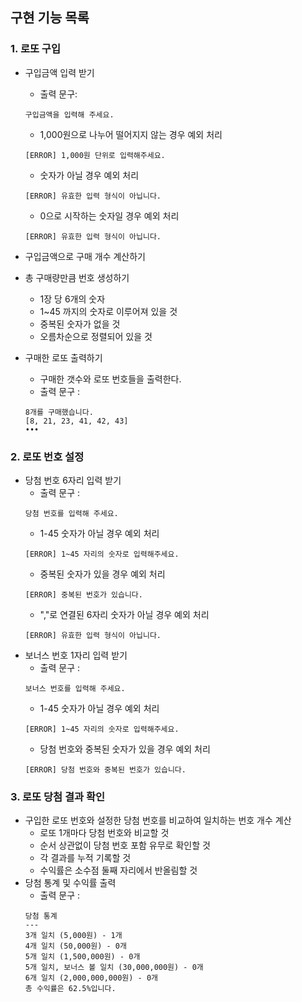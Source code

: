 ## 구현 기능 목록

### 1. 로또 구입
- 구입금액 입력 받기
  - 출력 문구: 
  ```
  구입금액을 입력해 주세요.
  ```
  - 1,000원으로 나누어 떨어지지 않는 경우 예외 처리
  ```
  [ERROR] 1,000원 단위로 입력해주세요.
  ```
  - 숫자가 아닐 경우 예외 처리
  ```
  [ERROR] 유효한 입력 형식이 아닙니다.
  ```
  - 0으로 시작하는 숫자일 경우 예외 처리
  ```
  [ERROR] 유효한 입력 형식이 아닙니다.
  ```
- 구입금액으로 구매 개수 계산하기

- 총 구매량만큼 번호 생성하기
  - 1장 당 6개의 숫자
  - 1~45 까지의 숫자로 이루어져 있을 것
  - 중복된 숫자가 없을 것
  - 오름차순으로 정렬되어 있을 것

- 구매한 로또 출력하기
  - 구매한 갯수와 로또 번호들을 출력한다.
  - 출력 문구 : 
  ```
  8개를 구매했습니다.
  [8, 21, 23, 41, 42, 43]
  •••
  ```
### 2. 로또 번호 설정
- 당첨 번호 6자리 입력 받기
  - 출력 문구 :
  ```
  당첨 번호를 입력해 주세요.
  ```
  - 1-45 숫자가 아닐 경우 예외 처리
  ```
  [ERROR] 1~45 자리의 숫자로 입력해주세요.
  ```
  - 중복된 숫자가 있을 경우 예외 처리
  ```
  [ERROR] 중복된 번호가 있습니다.
  ```
  - ","로 연결된 6자리 숫자가 아닐 경우 예외 처리
  ```
  [ERROR] 유효한 입력 형식이 아닙니다.
  ```
- 보너스 번호 1자리 입력 받기
  - 출력 문구 :
  ```
  보너스 번호를 입력해 주세요.
  ```
  - 1-45 숫자가 아닐 경우 예외 처리
  ```
  [ERROR] 1~45 자리의 숫자로 입력해주세요.
  ```
  - 당첨 번호와 중복된 숫자가 있을 경우 예외 처리
  ```
  [ERROR] 당첨 번호와 중복된 번호가 있습니다.
  ```

### 3. 로또 당첨 결과 확인
- 구입한 로또 번호와 설정한 당첨 번호를 비교하여 일치하는 번호 개수 계산
  - 로또 1개마다 당첨 번호와 비교할 것
  - 순서 상관없이 당첨 번호 포함 유무로 확인할 것
  - 각 결과를 누적 기록할 것
  - 수익률은 소수점 둘째 자리에서 반올림할 것
- 당첨 통계 및 수익률 출력
  - 출력 문구 : 
  ```
  당첨 통계
  ---
  3개 일치 (5,000원) - 1개
  4개 일치 (50,000원) - 0개
  5개 일치 (1,500,000원) - 0개
  5개 일치, 보너스 볼 일치 (30,000,000원) - 0개
  6개 일치 (2,000,000,000원) - 0개
  총 수익률은 62.5%입니다.
  ```